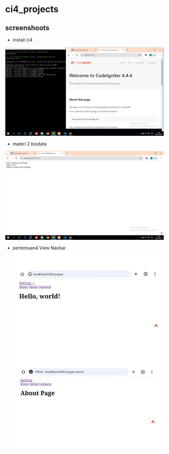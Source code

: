 # ci4_projects

## screenshoots

- install ci4

![img1](screen/02.jpg)

- materi 2 biodata

![img2](screen/03.jpg)


- pertemuan4 View Navbar
![img3](screen/01.jpg)
